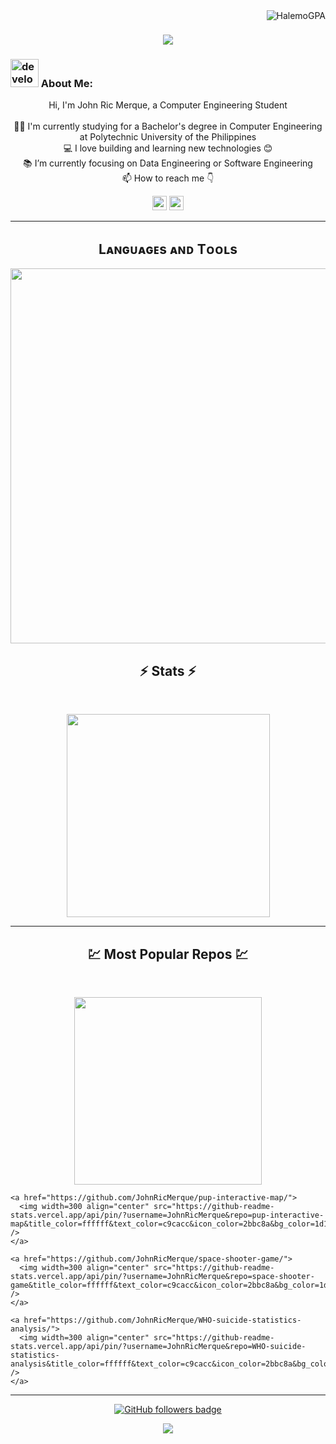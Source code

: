 <img align="right" src="https://visitor-badge.laobi.icu/badge?page_id=HalemoGPA/HalemoGPA" alt="HalemoGPA">    
<!-- [![Typing SVG](https://readme-typing-svg.herokuapp.com?center=true&lines=This+is+HalemoGPA;Nice+to+meet+you+%F0%9F%91%8B)](https://git.io/typing-svg)       -->

<h1 align="center">
  <a href="https://git.io/typing-svg">
    <img src="https://readme-typing-svg.herokuapp.com/?lines=This+is+John+Ric+Merque;Nice+to+meet+you+%F0%9F%91%8B&center=true&size=30">
  </a>
</h1>
   
###  <img src="/images/Developer.gif" alt="developer gif"  height="45px">  About Me:
<p align="center">
  Hi, I'm John Ric Merque, a Computer Engineering Student
  <br>
  <br>
  👨‍🎓 I'm currently studying for a Bachelor's degree in Computer Engineering at Polytechnic University of the Philippines
  <br>
  💻 I love building and learning new technologies 😊
  <br>
  📚 I’m currently focusing on Data Engineering or Software Engineering
  <br>
  📫 How to reach me 👇
</p>
<p align="center"> <a href="https://www.linkedin.com/in/john-ric-merque-904045110/"><img src="https://img.shields.io/badge/linkedin-%230077B5.svg?&style=for-the-badge&logo=linkedin&logoColor=white" height=23></a> <a href="mailto:johnricmer@gmail.com"><img src="https://img.shields.io/badge/Gmail-D14836?style=for-the-badge&logo=gmail&logoColor=white" height=23></a>
  <!--  <a href="http://wa.me//201010147580"><img src="https://img.shields.io/badge/WhatsApp-25D366?style=for-the-badge&logo=whatsapp&logoColor=white" height=23></a> --> 
<!--   <a href="https://github.com/HalemoGPA/"><img src="https://img.shields.io/badge/GitHub-100000?style=for-the-badge&logo=github&logoColor=white" height=23></a> -->
 <!--  <a href="https://www.youtube.com/watch?v=p0uAJ6Eu4Rs"><img src="https://img.shields.io/badge/YouTube-FF0000?style=for-the-badge&logo=youtube&logoColor=white" height=23></a> -->
  </p>
<hr>


<!--Languages and Tools Section-->       
<h2 align="center">Lᴀɴɢᴜᴀɢᴇs ᴀɴᴅ Tᴏᴏʟs</h2> 
<p align="center">
<img width="600px"  src="https://skillicons.dev/icons?i=py,html,css,js,react,nextjs,java,php,postgres,figma,matlab,git,vscode,&perline=12"  />
</p>


<h2 align="center">⚡ Stats ⚡</h2>
<br>



<p align="center">
<a href="https://github.com/HalemoGPA/">
      <img width=325  src="https://github-readme-stats.vercel.app/api/top-langs/?username=JohnRicMerque&size_weight=0.2&count_weight=0.5&title_color=61dafb&text_color=ffffff&icon_color=61dafb&bg_color=20232a&langs_count=8&layout=compact&border_color=61dafb&hide_border=true" />
 </a>
</p>

<hr>
<h2 align="center">💹 Most Popular Repos 💹</h2>
<br>
  <p align="center">
    <a href="https://github.com/JohnRicMerque/covidRush/">
      <img width=300 align="center" src="https://github-readme-stats.vercel.app/api/pin/?username=JohnRicMerque&repo=covidRush&title_color=ffffff&text_color=c9cacc&icon_color=2bbc8a&bg_color=1d1f21" />
    </a>   
      
    <a href="https://github.com/JohnRicMerque/pup-interactive-map/">
      <img width=300 align="center" src="https://github-readme-stats.vercel.app/api/pin/?username=JohnRicMerque&repo=pup-interactive-map&title_color=ffffff&text_color=c9cacc&icon_color=2bbc8a&bg_color=1d1f21" />
    </a>

    <a href="https://github.com/JohnRicMerque/space-shooter-game/">
      <img width=300 align="center" src="https://github-readme-stats.vercel.app/api/pin/?username=JohnRicMerque&repo=space-shooter-game&title_color=ffffff&text_color=c9cacc&icon_color=2bbc8a&bg_color=1d1f21" />
    </a>

    <a href="https://github.com/JohnRicMerque/WHO-suicide-statistics-analysis/">
      <img width=300 align="center" src="https://github-readme-stats.vercel.app/api/pin/?username=JohnRicMerque&repo=WHO-suicide-statistics-analysis&title_color=ffffff&text_color=c9cacc&icon_color=2bbc8a&bg_color=1d1f21" />
    </a>

  </p>

<hr>
<!-- <p align="center">
  <a href="https://www.buymeacoffee.com/HalemoGPA" target="_blank" ><img src="https://www.buymeacoffee.com/assets/img/custom_images/orange_img.png" alt="HalemoGPA buy me a coffee" width="230"></a>
</p> -->

<!--
<p  align="center">
<img src="https://visitor-badge.laobi.icu/badge?page_id=HalemoGPA/HalemoGPA" alt="HalemoGPA"/>       
</p>
-->
<p align="center">
  <a href="https://www.github.com/JohnRicMerque" target="_blank" rel="noreferrer"><img src="https://img.shields.io/github/followers/JohnRicMerquelogo=github&style=for-the-badge&color=282b2f&labelColor=0d1117" alt="GitHub followers badge" /></a>
</p>
<!---
HalemoGPA/HalemoGPA is a ✨ special ✨ repository because its `README.md` (this file) appears on your GitHub profile.
You can click the Preview link to take a look at your changes.
--->
<!--Footer--> 
<p align="center">
  <img src="https://capsule-render.vercel.app/api?type=waving&color=timeGradient&height=65&section=footer"/>
</p>
